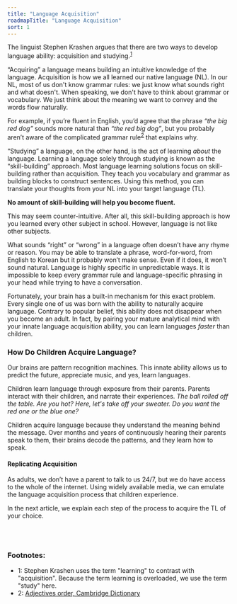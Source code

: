 ```yaml
---
title: "Language Acquisition"
roadmapTitle: "Language Acquisition"
sort: 1
---
```


The linguist Stephen Krashen argues that there are two ways to develop language ability: acquisition and studying.<sup>[1](#footnote-1)</sup>

“Acquiring” a language means building an intuitive knowledge of the language. Acquisition is how we all learned our native language (NL). In our NL, most of us don't know grammar rules: we just know what sounds right and what doesn't. When speaking, we don't have to think about grammar or vocabulary. We just think about the meaning we want to convey and the words flow naturally.

For example, if you’re fluent in English, you’d agree that the phrase _“the big red dog”_ sounds more natural than _“the red big dog”_, but you probably aren’t aware of the complicated grammar rule<sup>[2](#footnote-2)</sup> that explains why.

“Studying” a language, on the other hand, is the act of learning _about_ the language. Learning a language solely through studying is known as the “skill-building” approach. Most language learning solutions focus on skill-building rather than acquisition. They teach you vocabulary and grammar as building blocks to construct sentences. Using this method, you can translate your thoughts from your NL into your target language (TL).

**No amount of skill-building will help you become fluent.**

This may seem counter-intuitive. After all, this skill-building approach is how you learned every other subject in school. However, language is not like other subjects.

What sounds “right” or “wrong” in a language often doesn’t have any rhyme or reason. You may be able to translate a phrase, word-for-word, from English to Korean but it probably won’t make sense. Even if it does, it won’t sound natural. Language is highly specific in unpredictable ways. It is impossible to keep every grammar rule and language-specific phrasing in your head while trying to have a conversation.

Fortunately, your brain has a built-in mechanism for this exact problem. Every single one of us was born with the ability to naturally acquire language. Contrary to popular belief, this ability does not disappear when you become an adult. In fact, by pairing your mature analytical mind with your innate language acquisition ability, you can learn languages _faster_ than children.

### How Do Children Acquire Language?

Our brains are pattern recognition machines. This innate ability allows us to predict the future, appreciate music, and yes, learn languages.

Children learn language through exposure from their parents. Parents interact with their children, and narrate their experiences. _The ball rolled off the table._ _Are you hot? Here, let's take off your sweater._ _Do you want the red one or the blue one?_

Children acquire language because they understand the meaning behind the message. Over months and years of continuously hearing their parents speak to them, their brains decode the patterns, and they learn how to speak.

#### Replicating Acquisition

As adults, we don’t have a parent to talk to us 24/7, but we do have access to the whole of the internet. Using widely available media, we can emulate the language acquisition process that children experience.

In the next article, we explain each step of the process to acquire the TL of your choice.

<br><br>
### Footnotes:
* <a name="footnote-1">1</a>: Stephen Krashen uses the term "learning" to contrast with "acquisition". Because the term learning is overloaded, we use the term "study" here.
* <a name="footnote-2">2</a>: [Adjectives order, Cambridge Dictionary](https://dictionary.cambridge.org/ja/grammar/british-grammar/adjectives-order)
